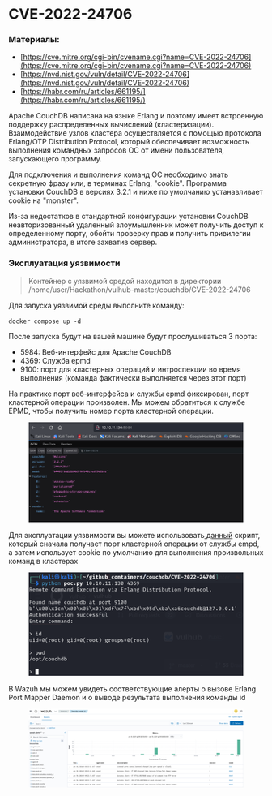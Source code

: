 # CVE-2022-24706

### Материалы:

* [https://cve.mitre.org/cgi-bin/cvename.cgi?name=CVE-2022-24706](https://cve.mitre.org/cgi-bin/cvename.cgi?name=CVE-2022-24706)
* [https://nvd.nist.gov/vuln/detail/CVE-2022-24706](https://nvd.nist.gov/vuln/detail/CVE-2022-24706)
* [https://habr.com/ru/articles/661195/](https://habr.com/ru/articles/661195/)

Apache CouchDB написана на языке Erlang и поэтому имеет встроенную поддержку распределенных вычислений (кластеризации). Взаимодействие узлов кластера осуществляется с помощью протокола Erlang/OTP Distribution Protocol, который обеспечивает возможность выполнения командных запросов ОС от имени пользователя, запускающего программу.

Для подключения и выполнения команд ОС необходимо знать секретную фразу или, в терминах Erlang, "cookie". Программа установки CouchDB в версиях 3.2.1 и ниже по умолчанию устанавливает cookie на "monster".

Из-за недостатков в стандартной конфигурации установки CouchDB неавторизованный удаленный злоумышленник может получить доступ к определенному порту, обойти проверку прав и получить привилегии администратора, в итоге захватив сервер.

### Эксплуатация уязвимости

> Контейнер с уязвимой средой находится в директории /home/user/Hackathon/vulhub-master/couchdb/CVE-2022-24706

Для запуска уязвимой среды выполните команду:&#x20;

```
docker compose up -d
```

После запуска будут на вашей машине будут прослушиваться 3 порта:

* 5984: Веб-интерфейс для Apache CouchDB
* 4369: Служба epmd
* 9100: порт для кластерных операций и интроспекции во время выполнения (команда фактически выполняется через этот порт)

На практике порт веб-интерфейса и службы epmd фиксирован, порт кластерной операции произволен. Мы можем обратиться к службе EPMD, чтобы получить номер порта кластерной операции.

<figure><img src="../../.gitbook/assets/image.png" alt=""><figcaption></figcaption></figure>

Для эксплуатации уязвимости вы можете использовать[ данный](https://github.com/vulhub/vulhub/blob/master/couchdb/CVE-2022-24706/poc.py) скрипт, который сначала получает порт кластерной операции от службы empd, а затем использует cookie по умолчанию для выполнения произвольных команд в кластерах

<figure><img src="../../.gitbook/assets/image (1).png" alt=""><figcaption></figcaption></figure>

В Wazuh мы можем увидеть соответствующие алерты о вызове Erlang Port Mapper Daemon и о выводе результата выполнения команды id

<figure><img src="../../.gitbook/assets/image (2).png" alt=""><figcaption></figcaption></figure>
